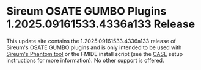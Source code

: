 # Sireum OSATE GUMBO Plugins 1.2025.09161533.4336a133 Release

This update site contains the 1.2025.09161533.4336a133 release of Sireum's OSATE GUMBO plugins and is only
intended to be used with [Sireum's Phantom tool](https://github.com/sireum/phantom)
or the FMIDE install script (see the
[CASE](https://github.com/sireum/case-env#setting-up-fmide-and-hamr-only)
setup instructions for more information). No other support is offered.
